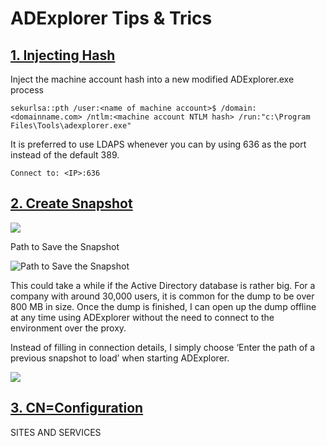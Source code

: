 # ADExplorer Tips & Trics

## [1. Injecting Hash](https://www.trustedsec.com/blog/adexplorer-on-engagements/)

Inject the machine account hash into a new modified ADExplorer.exe process

```
sekurlsa::pth /user:<name of machine account>$ /domain:<domainname.com> /ntlm:<machine account NTLM hash> /run:"c:\Program Files\Tools\adexplorer.exe"
```

It is preferred to use LDAPS whenever you can by using 636 as the port instead of the default 389.

```
Connect to: <IP>:636
```
## [2. Create Snapshot](https://www.trustedsec.com/blog/adexplorer-on-engagements/)
![](https://www.trustedsec.com/wp-content/uploads/2021/04/Blog042721_13.png)

Path to Save the Snapshot

![Path to Save the Snapshot](https://www.trustedsec.com/wp-content/uploads/2021/04/Blog042721_14.png)

This could take a while if the Active Directory database is rather big. For a company with around 30,000 users, it is common for the dump to be over 800 MB in size. Once the dump is finished, I can open up the dump offline at any time using ADExplorer without the need to connect to the environment over the proxy. 

Instead of filling in connection details, I simply choose ‘Enter the path of a previous snapshot to load’ when starting ADExplorer.

![](https://www.trustedsec.com/wp-content/uploads/2021/04/Blog042721_15.png)

## [3. CN=Configuration](https://www.trustedsec.com/blog/adexplorer-on-engagements/)
SITES AND SERVICES
```

```

```

```
